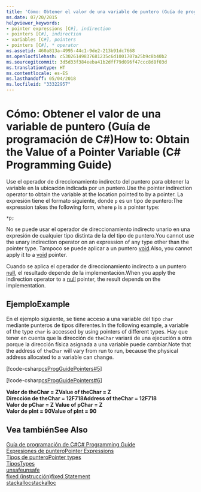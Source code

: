 ```yaml
---
title: 'Cómo: Obtener el valor de una variable de puntero (Guía de programación de C#)'
ms.date: 07/20/2015
helpviewer_keywords:
- pointer expressions [C#], indirection
- pointers [C#], indirection
- variables [C#], pointers
- pointers [C#], * operator
ms.assetid: 460a813a-4995-44c1-9de2-213b91dc7668
ms.openlocfilehash: c53026149837681235c6d1001707a25b9c8b40b2
ms.sourcegitcommit: 3d5d33f384eeba41b2dff79d096f47ccc8d8f03d
ms.translationtype: HT
ms.contentlocale: es-ES
ms.lasthandoff: 05/04/2018
ms.locfileid: "33322957"
---
```

# <a name="how-to-obtain-the-value-of-a-pointer-variable-c-programming-guide"></a><span data-ttu-id="88701-102">Cómo: Obtener el valor de una variable de puntero (Guía de programación de C#)</span><span class="sxs-lookup"><span data-stu-id="88701-102">How to: Obtain the Value of a Pointer Variable (C# Programming Guide)</span></span>
<span data-ttu-id="88701-103">Use el operador de direccionamiento indirecto del puntero para obtener la variable en la ubicación indicada por un puntero.</span><span class="sxs-lookup"><span data-stu-id="88701-103">Use the pointer indirection operator to obtain the variable at the location pointed to by a pointer.</span></span> <span data-ttu-id="88701-104">La expresión tiene el formato siguiente, donde `p` es un tipo de puntero:</span><span class="sxs-lookup"><span data-stu-id="88701-104">The expression takes the following form, where `p` is a pointer type:</span></span>  
  
```  
*p;  
```  
  
 <span data-ttu-id="88701-105">No se puede usar el operador de direccionamiento indirecto unario en una expresión de cualquier tipo distinta de la del tipo de puntero.</span><span class="sxs-lookup"><span data-stu-id="88701-105">You cannot use the unary indirection operator on an expression of any type other than the pointer type.</span></span> <span data-ttu-id="88701-106">Tampoco se puede aplicar a un puntero [void](../../../csharp/language-reference/keywords/void.md).</span><span class="sxs-lookup"><span data-stu-id="88701-106">Also, you cannot apply it to a [void](../../../csharp/language-reference/keywords/void.md) pointer.</span></span>  
  
 <span data-ttu-id="88701-107">Cuando se aplica el operador de direccionamiento indirecto a un puntero [null](../../../csharp/language-reference/keywords/null.md), el resultado depende de la implementación.</span><span class="sxs-lookup"><span data-stu-id="88701-107">When you apply the indirection operator to a [null](../../../csharp/language-reference/keywords/null.md) pointer, the result depends on the implementation.</span></span>  
  
## <a name="example"></a><span data-ttu-id="88701-108">Ejemplo</span><span class="sxs-lookup"><span data-stu-id="88701-108">Example</span></span>  
 <span data-ttu-id="88701-109">En el ejemplo siguiente, se tiene acceso a una variable del tipo `char` mediante punteros de tipos diferentes.</span><span class="sxs-lookup"><span data-stu-id="88701-109">In the following example, a variable of the type `char` is accessed by using pointers of different types.</span></span> <span data-ttu-id="88701-110">Hay que tener en cuenta que la dirección de `theChar` variará de una ejecución a otra porque la dirección física asignada a una variable puede cambiar.</span><span class="sxs-lookup"><span data-stu-id="88701-110">Note that the address of `theChar` will vary from run to run, because the physical address allocated to a variable can change.</span></span>  
  
 [!code-csharp[csProgGuidePointers#5](../../../csharp/programming-guide/unsafe-code-pointers/codesnippet/CSharp/how-to-obtain-the-value-of-a-pointer-variable_1.cs)]  
  
 [!code-csharp[csProgGuidePointers#6](../../../csharp/programming-guide/unsafe-code-pointers/codesnippet/CSharp/how-to-obtain-the-value-of-a-pointer-variable_2.cs)]  
  
 <span data-ttu-id="88701-111">**Valor de theChar = Z**</span><span class="sxs-lookup"><span data-stu-id="88701-111">**Value of theChar = Z**</span></span>  
<span data-ttu-id="88701-112">**Dirección de theChar = 12F718**</span><span class="sxs-lookup"><span data-stu-id="88701-112">**Address of theChar = 12F718**</span></span>  
<span data-ttu-id="88701-113">**Valor de pChar = Z** </span><span class="sxs-lookup"><span data-stu-id="88701-113">**Value of pChar = Z** </span></span>  
<span data-ttu-id="88701-114">**Valor de pInt = 90**</span><span class="sxs-lookup"><span data-stu-id="88701-114">**Value of pInt = 90**</span></span>    
## <a name="see-also"></a><span data-ttu-id="88701-115">Vea también</span><span class="sxs-lookup"><span data-stu-id="88701-115">See Also</span></span>  
 [<span data-ttu-id="88701-116">Guía de programación de C#</span><span class="sxs-lookup"><span data-stu-id="88701-116">C# Programming Guide</span></span>](../../../csharp/programming-guide/index.md)  
 [<span data-ttu-id="88701-117">Expresiones de puntero</span><span class="sxs-lookup"><span data-stu-id="88701-117">Pointer Expressions</span></span>](../../../csharp/programming-guide/unsafe-code-pointers/pointer-expressions.md)  
 [<span data-ttu-id="88701-118">Tipos de puntero</span><span class="sxs-lookup"><span data-stu-id="88701-118">Pointer types</span></span>](../../../csharp/programming-guide/unsafe-code-pointers/pointer-types.md)  
 [<span data-ttu-id="88701-119">Tipos</span><span class="sxs-lookup"><span data-stu-id="88701-119">Types</span></span>](../../../csharp/language-reference/keywords/types.md)  
 [<span data-ttu-id="88701-120">unsafe</span><span class="sxs-lookup"><span data-stu-id="88701-120">unsafe</span></span>](../../../csharp/language-reference/keywords/unsafe.md)  
 [<span data-ttu-id="88701-121">fixed (instrucción)</span><span class="sxs-lookup"><span data-stu-id="88701-121">fixed Statement</span></span>](../../../csharp/language-reference/keywords/fixed-statement.md)  
 [<span data-ttu-id="88701-122">stackalloc</span><span class="sxs-lookup"><span data-stu-id="88701-122">stackalloc</span></span>](../../../csharp/language-reference/keywords/stackalloc.md)
